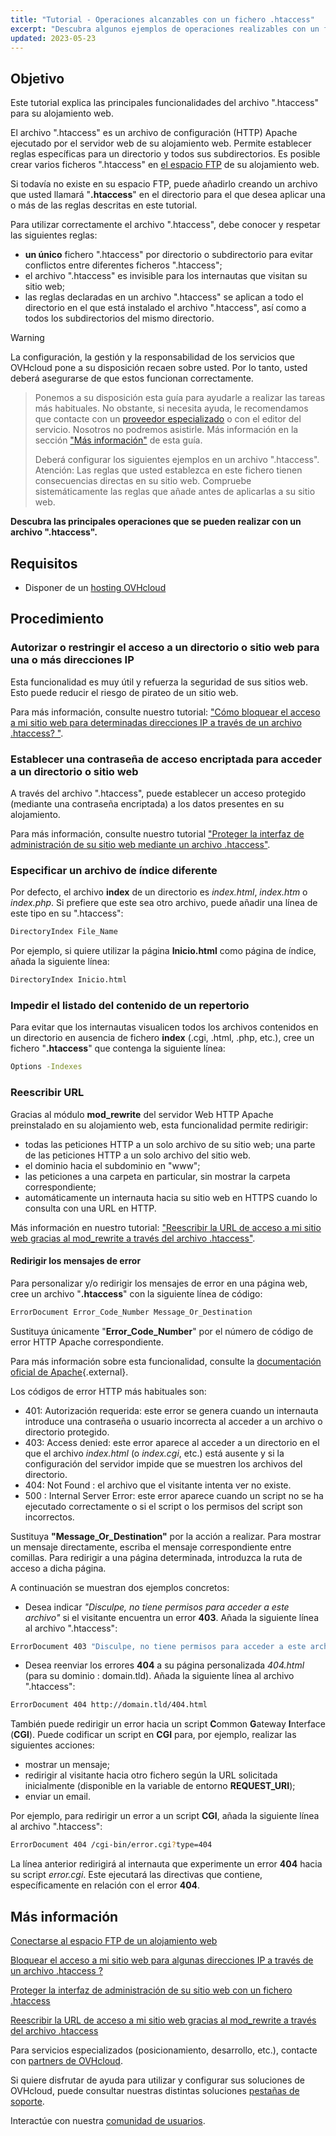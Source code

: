 ```yaml
---
title: "Tutorial - Operaciones alcanzables con un fichero .htaccess"
excerpt: "Descubra algunos ejemplos de operaciones realizables con un fichero .htaccess"
updated: 2023-05-23
---
```


## Objetivo

Este tutorial explica las principales funcionalidades del archivo ".htaccess" para su alojamiento web.

El archivo ".htaccess" es un archivo de configuración (HTTP) Apache ejecutado por el servidor web de su alojamiento web. Permite establecer reglas específicas para un directorio y todos sus subdirectorios. Es posible crear varios ficheros ".htaccess" en [el espacio FTP](/pages/web_cloud/web_hosting/ftp_connection) de su alojamiento web. 

Si todavía no existe en su espacio FTP, puede añadirlo creando un archivo que usted llamará "**.htaccess**" en el directorio para el que desea aplicar una o más de las reglas descritas en este tutorial.

Para utilizar correctamente el archivo ".htaccess", debe conocer y respetar las siguientes reglas: 

- **un único** fichero ".htaccess" por directorio o subdirectorio para evitar conflictos entre diferentes ficheros ".htaccess";
- el archivo ".htaccess" es invisible para los internautas que visitan su sitio web;
- las reglas declaradas en un archivo ".htaccess" se aplican a todo el directorio en el que está instalado el archivo ".htaccess", así como a todos los subdirectorios del mismo directorio.

> [!warning]
>
La configuración, la gestión y la responsabilidad de los servicios que OVHcloud pone a su disposición recaen sobre usted. Por lo tanto, usted deberá asegurarse de que estos funcionan correctamente.
> 
> Ponemos a su disposición esta guía para ayudarle a realizar las tareas más habituales. No obstante, si necesita ayuda, le recomendamos que contacte con un [proveedor especializado](/links/partner) o con el editor del servicio. Nosotros no podremos asistirle. Más información en la sección ["Más información"](#go-further) de esta guía.
>
> Deberá configurar los siguientes ejemplos en un archivo ".htaccess". Atención: Las reglas que usted establezca en este fichero tienen consecuencias directas en su sitio web. Compruebe sistemáticamente las reglas que añade antes de aplicarlas a su sitio web. 
> 

**Descubra las principales operaciones que se pueden realizar con un archivo ".htaccess".**

## Requisitos

- Disponer de un [hosting OVHcloud](/links/web/hosting)

## Procedimiento

### Autorizar o restringir el acceso a un directorio o sitio web para una o más direcciones IP

Esta funcionalidad es muy útil y refuerza la seguridad de sus sitios web. Esto puede reducir el riesgo de pirateo de un sitio web.

Para más información, consulte nuestro tutorial: ["Cómo bloquear el acceso a mi sitio web para determinadas direcciones IP a través de un archivo .htaccess? "](/pages/web_cloud/web_hosting/htaccess_how_to_block_a_specific_ip_address_from_accessing_your_website).

### Establecer una contraseña de acceso encriptada para acceder a un directorio o sitio web

A través del archivo ".htaccess", puede establecer un acceso protegido (mediante una contraseña encriptada) a los datos presentes en su alojamiento.

Para más información, consulte nuestro tutorial ["Proteger la interfaz de administración de su sitio web mediante un archivo .htaccess"](/pages/web_cloud/web_hosting/htaccess_protect_directory_by_password).

### Especificar un archivo de índice diferente

Por defecto, el archivo **index** de un directorio es *index.html*, *index.htm* o *index.php*. Si prefiere que este sea otro archivo, puede añadir una línea de este tipo en su ".htaccess":

```bash
DirectoryIndex File_Name
```

Por ejemplo, si quiere utilizar la página **Inicio.html** como página de índice, añada la siguiente línea:

```bash
DirectoryIndex Inicio.html
```

### Impedir el listado del contenido de un repertorio

Para evitar que los internautas visualicen todos los archivos contenidos en un directorio en ausencia de fichero **index** (.cgi, .html, .php, etc.), cree un fichero "**.htaccess**" que contenga la siguiente línea:

```bash
Options -Indexes
```

### Reescribir URL

Gracias al módulo **mod_rewrite** del servidor Web HTTP Apache preinstalado en su alojamiento web, esta funcionalidad permite redirigir:

- todas las peticiones HTTP a un solo archivo de su sitio web;
una parte de las peticiones HTTP a un solo archivo del sitio web.
- el dominio hacia el subdominio en "www";
- las peticiones a una carpeta en particular, sin mostrar la carpeta correspondiente;
- automáticamente un internauta hacia su sitio web en HTTPS cuando lo consulta con una URL en HTTP.

Más información en nuestro tutorial: ["Reescribir la URL de acceso a mi sitio web gracias al mod_rewrite a través del archivo .htaccess"](/pages/web_cloud/web_hosting/htaccess_url_rewriting_using_mod_rewrite).

#### Redirigir los mensajes de error

Para personalizar y/o redirigir los mensajes de error en una página web, cree un archivo "**.htaccess**" con la siguiente línea de código:

```bash
ErrorDocument Error_Code_Number Message_Or_Destination
```

Sustituya únicamente "**Error_Code_Number**" por el número de código de error HTTP Apache correspondiente. 

Para más información sobre esta funcionalidad, consulte la [documentación oficial de Apache](https://httpd.apache.org/docs/trunk/es/custom-error.html){.external}.

Los códigos de error HTTP más habituales son:

- 401: Autorización requerida: este error se genera cuando un internauta introduce una contraseña o usuario incorrecta al acceder a un archivo o directorio protegido.
- 403: Access denied: este error aparece al acceder a un directorio en el que el archivo *index.html* (o *index.cgi*, etc.) está ausente y si la configuración del servidor impide que se muestren los archivos del directorio.
- 404: Not Found : el archivo que el visitante intenta ver no existe.
- 500 : Internal Server Error: este error aparece cuando un script no se ha ejecutado correctamente o si el script o los permisos del script son incorrectos.

Sustituya **"Message_Or_Destination"** por la acción a realizar. Para mostrar un mensaje directamente, escriba el mensaje correspondiente entre comillas. Para redirigir a una página determinada, introduzca la ruta de acceso a dicha página. 

A continuación se muestran dos ejemplos concretos:

- Desea indicar *"Disculpe, no tiene permisos para acceder a este archivo"* si el visitante encuentra un error **403**. Añada la siguiente línea al archivo ".htaccess":

```bash
ErrorDocument 403 "Disculpe, no tiene permisos para acceder a este archivo"
```

- Desea reenviar los errores **404** a su página personalizada *404.html* (para su dominio : domain.tld). Añada la siguiente línea al archivo ".htaccess":

```bash
ErrorDocument 404 http://domain.tld/404.html
```

También puede redirigir un error hacia un script **C**ommon **G**ateway **I**nterface (**CGI**). Puede codificar un script en **CGI** para, por ejemplo, realizar las siguientes acciones:
 
- mostrar un mensaje;
- redirigir al visitante hacia otro fichero según la URL solicitada inicialmente (disponible en la variable de entorno **REQUEST_URI**);
- enviar un email.

Por ejemplo, para redirigir un error a un script **CGI**, añada la siguiente línea al archivo ".htaccess":

```bash
ErrorDocument 404 /cgi-bin/error.cgi?type=404
```

La línea anterior redirigirá al internauta que experimente un error **404** hacia su script *error.cgi*. Este ejecutará las directivas que contiene, específicamente en relación con el error **404**.

## Más información <a name="go-further"></a>

[Conectarse al espacio FTP de un alojamiento web](/pages/web_cloud/web_hosting/ftp_connection)

[Bloquear el acceso a mi sitio web para algunas direcciones IP a través de un archivo .htaccess ?](/pages/web_cloud/web_hosting/htaccess_how_to_block_a_specific_ip_address_from_accessing_your_website)

[Proteger la interfaz de administración de su sitio web con un fichero .htaccess](/pages/web_cloud/web_hosting/htaccess_protect_directory_by_password)

[Reescribir la URL de acceso a mi sitio web gracias al mod_rewrite a través del archivo .htaccess](/pages/web_cloud/web_hosting/htaccess_url_rewriting_using_mod_rewrite)

Para servicios especializados (posicionamiento, desarrollo, etc.), contacte con [partners de OVHcloud](/links/partner).

Si quiere disfrutar de ayuda para utilizar y configurar sus soluciones de OVHcloud, puede consultar nuestras distintas soluciones [pestañas de soporte](/links/support).

Interactúe con nuestra [comunidad de usuarios](/links/community).
